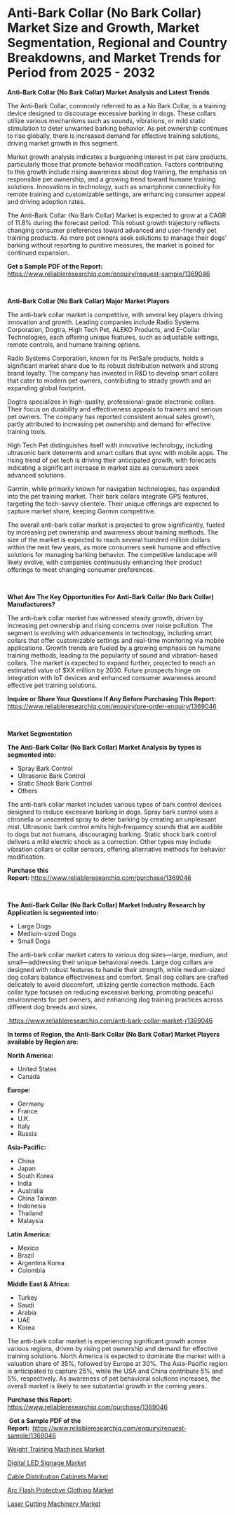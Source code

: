 <p><h1>Anti-Bark Collar (No Bark Collar) Market Size and Growth, Market Segmentation, Regional and Country Breakdowns, and Market Trends for Period from 2025 -  2032</h1></p><p><strong>Anti-Bark Collar (No Bark Collar) Market Analysis and Latest Trends</strong></p>
<p><p>The Anti-Bark Collar, commonly referred to as a No Bark Collar, is a training device designed to discourage excessive barking in dogs. These collars utilize various mechanisms such as sounds, vibrations, or mild static stimulation to deter unwanted barking behavior. As pet ownership continues to rise globally, there is increased demand for effective training solutions, driving market growth in this segment.</p><p>Market growth analysis indicates a burgeoning interest in pet care products, particularly those that promote behavior modification. Factors contributing to this growth include rising awareness about dog training, the emphasis on responsible pet ownership, and a growing trend toward humane training solutions. Innovations in technology, such as smartphone connectivity for remote training and customizable settings, are enhancing consumer appeal and driving adoption rates.</p><p>The Anti-Bark Collar (No Bark Collar) Market is expected to grow at a CAGR of 11.8% during the forecast period. This robust growth trajectory reflects changing consumer preferences toward advanced and user-friendly pet training products. As more pet owners seek solutions to manage their dogs' barking without resorting to punitive measures, the market is poised for continued expansion.</p></p>
<p><strong>Get a Sample PDF of the Report:&nbsp;</strong> <a href="https://www.reliableresearchiq.com/enquiry/request-sample/1369046?utm_campaign=2469&utm_medium=2&utm_source=Github&utm_content=ia&utm_term=22032025&utm_id=anti-bark-collar-no-bark-collar">https://www.reliableresearchiq.com/enquiry/request-sample/1369046</a></p>
<p>&nbsp;</p>
<p><strong>Anti-Bark Collar (No Bark Collar) Major Market Players</strong></p>
<p><p>The anti-bark collar market is competitive, with several key players driving innovation and growth. Leading companies include Radio Systems Corporation, Dogtra, High Tech Pet, ALEKO Products, and E-Collar Technologies, each offering unique features, such as adjustable settings, remote controls, and humane training options.</p><p>Radio Systems Corporation, known for its PetSafe products, holds a significant market share due to its robust distribution network and strong brand loyalty. The company has invested in R&D to develop smart collars that cater to modern pet owners, contributing to steady growth and an expanding global footprint.</p><p>Dogtra specializes in high-quality, professional-grade electronic collars. Their focus on durability and effectiveness appeals to trainers and serious pet owners. The company has reported consistent annual sales growth, partly attributed to increasing pet ownership and demand for effective training tools.</p><p>High Tech Pet distinguishes itself with innovative technology, including ultrasonic bark deterrents and smart collars that sync with mobile apps. The rising trend of pet tech is driving their anticipated growth, with forecasts indicating a significant increase in market size as consumers seek advanced solutions.</p><p>Garmin, while primarily known for navigation technologies, has expanded into the pet training market. Their bark collars integrate GPS features, targeting the tech-savvy clientele. Their unique offerings are expected to capture market share, keeping Garmin competitive.</p><p>The overall anti-bark collar market is projected to grow significantly, fueled by increasing pet ownership and awareness about training methods. The size of the market is expected to reach several hundred million dollars within the next few years, as more consumers seek humane and effective solutions for managing barking behavior. The competitive landscape will likely evolve, with companies continuously enhancing their product offerings to meet changing consumer preferences.</p></p>
<p>&nbsp;</p>
<p><strong>What Are The Key Opportunities For Anti-Bark Collar (No Bark Collar) Manufacturers?</strong></p>
<p><p>The anti-bark collar market has witnessed steady growth, driven by increasing pet ownership and rising concerns over noise pollution. The segment is evolving with advancements in technology, including smart collars that offer customizable settings and real-time monitoring via mobile applications. Growth trends are fueled by a growing emphasis on humane training methods, leading to the popularity of sound and vibration-based collars. The market is expected to expand further, projected to reach an estimated value of $XX million by 2030. Future prospects hinge on integration with IoT devices and enhanced consumer awareness around effective pet training solutions.</p></p>
<p><strong>Inquire or Share Your Questions If Any Before Purchasing This Report:</strong> <a href="https://www.reliableresearchiq.com/enquiry/pre-order-enquiry/1369046?utm_campaign=2469&utm_medium=2&utm_source=Github&utm_content=ia&utm_term=22032025&utm_id=anti-bark-collar-no-bark-collar">https://www.reliableresearchiq.com/enquiry/pre-order-enquiry/1369046</a></p>
<p>&nbsp;</p>
<p><strong>Market Segmentation</strong></p>
<p><strong>The Anti-Bark Collar (No Bark Collar) Market Analysis by types is segmented into:</strong></p>
<p><ul><li>Spray Bark Control</li><li>Ultrasonic Bark Control</li><li>Static Shock Bark Control</li><li>Others</li></ul></p>
<p><p>The anti-bark collar market includes various types of bark control devices designed to reduce excessive barking in dogs. Spray bark control uses a citronella or unscented spray to deter barking by creating an unpleasant mist. Ultrasonic bark control emits high-frequency sounds that are audible to dogs but not humans, discouraging barking. Static shock bark control delivers a mild electric shock as a correction. Other types may include vibration collars or collar sensors, offering alternative methods for behavior modification.</p></p>
<p><strong>Purchase this Report:&nbsp;</strong><a href="https://www.reliableresearchiq.com/purchase/1369046?utm_campaign=2469&utm_medium=2&utm_source=Github&utm_content=ia&utm_term=22032025&utm_id=anti-bark-collar-no-bark-collar">https://www.reliableresearchiq.com/purchase/1369046</a></p>
<p>&nbsp;</p>
<p><strong>The Anti-Bark Collar (No Bark Collar) Market Industry Research by Application is segmented into:</strong></p>
<p><ul><li>Large Dogs</li><li>Medium-sized Dogs</li><li>Small Dogs</li></ul></p>
<p><p>The anti-bark collar market caters to various dog sizes—large, medium, and small—addressing their unique behavioral needs. Large dog collars are designed with robust features to handle their strength, while medium-sized dog collars balance effectiveness and comfort. Small dog collars are crafted delicately to avoid discomfort, utilizing gentle correction methods. Each collar type focuses on reducing excessive barking, promoting peaceful environments for pet owners, and enhancing dog training practices across different dog breeds and sizes.</p></p>
<p><a href="https://www.reliableresearchiq.com/anti-bark-collar-market-r1369046?utm_campaign=2469&utm_medium=2&utm_source=Github&utm_content=ia&utm_term=22032025&utm_id=anti-bark-collar-no-bark-collar">&nbsp;https://www.reliableresearchiq.com/anti-bark-collar-market-r1369046</a></p>
<p><strong>In terms of Region, the Anti-Bark Collar (No Bark Collar) Market Players available by Region are:</strong></p>
<p>
    <p> <strong> North America: </strong>
        <ul>
            <li>United States</li>
            <li>Canada</li>
        </ul>
        </p> 
    <p> <strong> Europe: </strong>
        <ul>
            <li>Germany</li>
            <li>France</li>
            <li>U.K.</li>
            <li>Italy</li>
            <li>Russia</li>
        </ul>
        </p> 
    <p> <strong> Asia-Pacific: </strong>
        <ul>
            <li>China</li>
            <li>Japan</li>
            <li>South Korea</li>
            <li>India</li>
            <li>Australia</li>
            <li>China Taiwan</li>
            <li>Indonesia</li>
            <li>Thailand</li>
            <li>Malaysia</li>
        </ul>
        </p> 
    <p> <strong> Latin America: </strong>
        <ul>
            <li>Mexico</li>
            <li>Brazil</li>
            <li>Argentina Korea</li>
            <li>Colombia</li>
        </ul>
        </p> 
    <p> <strong> Middle East & Africa: </strong>
        <ul>
            <li>Turkey</li>
            <li>Saudi</li>
            <li>Arabia</li>
            <li>UAE</li>
            <li>Korea</li>
        </ul>
    </p>
    </p>
<p><p>The anti-bark collar market is experiencing significant growth across various regions, driven by rising pet ownership and demand for effective training solutions. North America is expected to dominate the market with a valuation share of 35%, followed by Europe at 30%. The Asia-Pacific region is anticipated to capture 25%, while the USA and China contribute 5% and 5%, respectively. As awareness of pet behavioral solutions increases, the overall market is likely to see substantial growth in the coming years.</p></p>
<p><strong>Purchase this Report: </strong><a href="https://www.reliableresearchiq.com/purchase/1369046?utm_campaign=2469&utm_medium=2&utm_source=Github&utm_content=ia&utm_term=22032025&utm_id=anti-bark-collar-no-bark-collar">https://www.reliableresearchiq.com/purchase/1369046</a></p>
<p>&nbsp;<strong>Get a Sample PDF of the Report:&nbsp;&nbsp;</strong><a href="https://www.reliableresearchiq.com/enquiry/request-sample/1369046?utm_campaign=2469&utm_medium=2&utm_source=Github&utm_content=ia&utm_term=22032025&utm_id=anti-bark-collar-no-bark-collar">https://www.reliableresearchiq.com/enquiry/request-sample/1369046</a></p>
<p><strong></strong></p>
<p><p><a href="https://www.linkedin.com/pulse/future-weight-training-machines-market-global-forecast-trends-vlglc?utm_campaign=2469&utm_medium=2&utm_source=Github&utm_content=ia&utm_term=22032025&utm_id=anti-bark-collar-no-bark-collar">Weight Training Machines Market</a></p><p><a href="https://github.com/calizlewin2f/Market-Research-Report-List-1/blob/main/digital-led-signage-market.md?utm_campaign=2469&utm_medium=2&utm_source=Github&utm_content=ia&utm_term=22032025&utm_id=anti-bark-collar-no-bark-collar">Digital LED Signage Market</a></p><p><a href="https://www.linkedin.com/pulse/cable-distribution-cabinets-market-growth-outlook-projected-t3wbc?utm_campaign=2469&utm_medium=2&utm_source=Github&utm_content=ia&utm_term=22032025&utm_id=anti-bark-collar-no-bark-collar">Cable Distribution Cabinets Market</a></p><p><a href="https://www.linkedin.com/pulse/comprehensive-arc-flash-protective-clothing-market-analysis-fkdvc?utm_campaign=2469&utm_medium=2&utm_source=Github&utm_content=ia&utm_term=22032025&utm_id=anti-bark-collar-no-bark-collar">Arc Flash Protective Clothing Market</a></p><p><a href="https://github.com/janustabarf2/Market-Research-Report-List-1/blob/main/laser-cutting-machinery-market.md?utm_campaign=2469&utm_medium=2&utm_source=Github&utm_content=ia&utm_term=22032025&utm_id=anti-bark-collar-no-bark-collar">Laser Cutting Machinery Market</a></p></p>